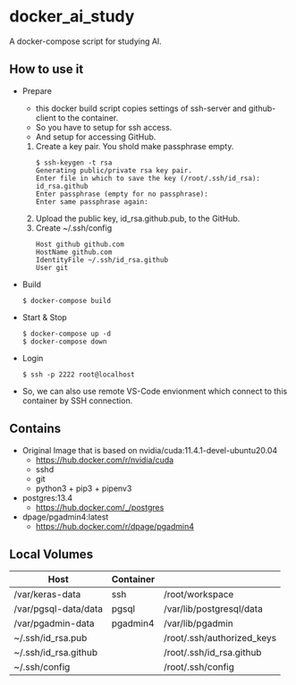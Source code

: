 # docker_ai_study
A docker-compose script for studying AI.

## How to use it

* Prepare
    * this docker build script copies settings of ssh-server and github-client to the container.
    * So you have to setup for ssh access.
    * And setup for accessing GitHub.
    1. Create a key pair. You shold make passphrase empty.
        ```
        $ ssh-keygen -t rsa
        Generating public/private rsa key pair.
        Enter file in which to save the key (/root/.ssh/id_rsa): id_rsa.github
        Enter passphrase (empty for no passphrase): 
        Enter same passphrase again: 
        ```
    2. Upload the public key, id_rsa.github.pub, to the GitHub.
    3. Create ~/.ssh/config
        ```
        Host github github.com
        HostName github.com
        IdentityFile ~/.ssh/id_rsa.github
        User git
        ```

* Build
    ```
    $ docker-compose build
    ```
* Start & Stop
    ```
    $ docker-compose up -d
    $ docker-compose down
    ```
* Login
    ```
    $ ssh -p 2222 root@localhost
    ````
* So, we can also use remote VS-Code envionment which connect to this container by SSH connection.

## Contains

* Original Image that is based on nvidia/cuda:11.4.1-devel-ubuntu20.04
    * https://hub.docker.com/r/nvidia/cuda
    * sshd
    * git
    * python3 + pip3 + pipenv3
* postgres:13.4
    * https://hub.docker.com/_/postgres
* dpage/pgadmin4:latest
    * https://hub.docker.com/r/dpage/pgadmin4

## Local Volumes

|Host                |Container |          |
|--------------------|--------|------------|
|/var/keras-data     |ssh     |/root/workspace|
|/var/pgsql-data/data|pgsql   |/var/lib/postgresql/data|
|/var/pgadmin-data   |pgadmin4|/var/lib/pgadmin|
|~/.ssh/id_rsa.pub   |        |/root/.ssh/authorized_keys|
|~/.ssh/id_rsa.github|        |/root/.ssh/id_rsa.github|
|~/.ssh/config       |        |/root/.ssh/config|
